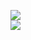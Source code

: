 [![](https://img.shields.io/badge/Made%20With-Github%20Spray-lightgrey.svg?style=for-the-badge&logo=github)](https://github.com/Annihil/github-spray#7998)  
[![](https://i.imgur.com/2DrTn0Z.gif)](https://github.com/Annihil/github-spray)
